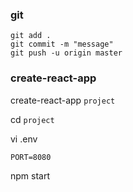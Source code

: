 ### git
```
git add .
git commit -m "message"
git push -u origin master
```

### create-react-app
create-react-app `project`

cd `project`

vi .env
```
PORT=8080
```
npm start